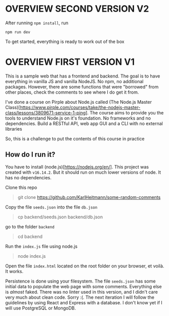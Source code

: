 # OVERVIEW SECOND VERSION V2

After running `npm install`, run

```
npm run dev
```

To get started, everything is ready to work out of the box

# OVERVIEW FIRST VERSION V1

This is a sample web that has a frontend and backend.
The goal is to have everything in vanilla JS and vanilla NodeJS. No npm, no additional packages.
However, there are some functions that were "borrowed" from other places, check the comments
to see where I do get it from.

I've done a course on Pirple about Node.js called (The Node.js Master Class)[https://www.pirple.com/courses/take/the-nodejs-master-class/lessons/3809671-service-1-ping]. 
The course aims to provide you the tools to understand Node.js on it's foundation. No frameworks and no dependencies.
Build a RESTful API, web app GUI and a CLI with no external libraries

So, this is a challenge to put the contents of this course in practice

## How do I run it?

You have to install (node.js)[https://nodejs.org/en/]. This project was created with `v16.14.2`. But it should run on much lower versions of node. It has no dependencies.

Clone this repo
> git clone https://github.com/KarlHeitmann/some-random-comments

Copy the file `seeds.json` into the file `db.json`
> cp backend/seeds.json backend/db.json

go to the folder `backend`
> cd backend

Run the `index.js` file using node.js
> node index.js

Open the file `index.html` located on the root folder on your browser, et voilà. It works.

Persistence is done using your filesystem. The file `seeds.json` has some initial data to 
populate the web page with some comments. Everything else is _almost_ faked. There was no linter used in this version,
and I didn't care very much about clean code. Sorry :(. The next iteration I will follow the guidelines by using React and Express with a database. I don't know yet if I will use
PostgreSQL or MongoDB.



